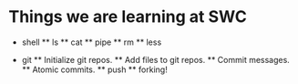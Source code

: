 Things we are learning at SWC
=============================

* shell
** ls
** cat
** pipe
** rm
** less

* git
** Initialize git repos.
** Add files to git repos.
** Commit messages.
** Atomic commits.
** push
** forking!

